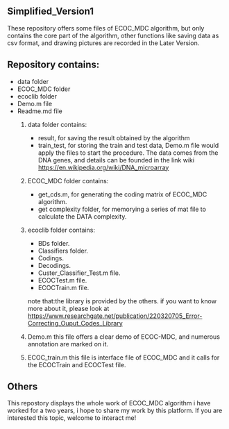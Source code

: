 ## Simplified_Version1

These repository offers some files of ECOC_MDC algorithm, but only contains the core part of the algorithm,
other functions like saving data as csv format, and drawing pictures are recorded in the Later Version.

## Repository contains:
- data folder
- ECOC_MDC folder
- ecoclib folder
- Demo.m file
- Readme.md file
    1. data folder contains:
        - result, for saving the result obtained by the algorithm
        - train_test, for storing the train and test data, Demo.m file would apply the files to start the procedure.
          The data comes from the DNA genes, and details can be founded in the link wiki https://en.wikipedia.org/wiki/DNA_microarray
  
    2. ECOC_MDC folder contains:
        - get_cds.m, for generating the coding matrix of ECOC_MDC algorithm.
        - get complexity folder, for memorying a series of mat file to calculate the DATA complexity.
 
    3. ecoclib folder contains:
        - BDs folder.
        - Classifiers folder.
        - Codings.
        - Decodings.
        - Custer_Classifier_Test.m file.
        - ECOCTest.m file.
        - ECOCTrain.m file.
  
        note that:the library is provided by the others. if you want to know more about it, please look at https://www.researchgate.net/publication/220320705_Error-Correcting_Ouput_Codes_Library
    4. Demo.m 
        this file offers a clear demo of ECOC-MDC, and numerous annotation are marked on it.
  
    5. ECOC_train.m
        this file is interface file of ECOC_MDC and it calls for the ECOCTrain and ECOCTest file.
  
## Others
This repostory displays the whole work of ECOC_MDC algorithm i have worked for a two years, i hope to share my work by this platform. If you are interested this topic, welcome to interact me!
  
  

